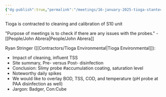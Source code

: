 ```yaml
---
{"dg-publish":true,"permalink":"/meetings/16-january-2025-tioga-stantec/","noteIcon":"","created":"2025-05-20T09:18:16.501-05:00"}
---
```


Tioga is contracted to cleaning and calibration of S10 unit

"Purpose of meetings is to check if there are any issues with the probes." - [[People/John Abrera\|People/John Abrera]]

Ryan Stringer ([[Contractors/Tioga Environmental\|Tioga Environmental]]): 
- Impact of cleaning, influent TSS
- Site summary, Pre- versus Post- disinfection
- Conclusion: Slimy probe #accumulation coating, saturation level
- Noteworthy daily spikes
- We would like to overlay BOD, TSS, COD, and temperature (pH probe at PAA disinfection as well)
- Jargon: Badger, Con:Cube